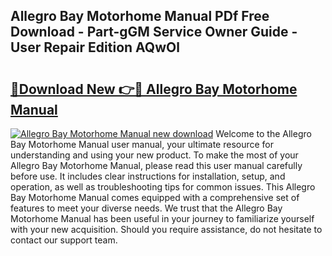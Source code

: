 ## Allegro Bay Motorhome Manual PDf Free Download - Part-gGM Service Owner Guide - User Repair Edition AQwOl

# <h2><a href="http://bc74758.oget.top/?id=Allegro+Bay+Motorhome+Manual">🔗Download New 👉🔴 Allegro Bay Motorhome Manual</a></h2>

[![Allegro Bay Motorhome Manual new download](https://i.imgur.com/5g1atiW.png)](http://bc74758.oget.top/?id=Allegro+Bay+Motorhome+Manual)
Welcome to the Allegro Bay Motorhome Manual user manual, your ultimate resource for understanding and using your new product. To make the most of your Allegro Bay Motorhome Manual, please read this user manual carefully before use. It includes clear instructions for installation, setup, and operation, as well as troubleshooting tips for common issues. This Allegro Bay Motorhome Manual comes equipped with a comprehensive set of features to meet your diverse needs. We trust that the Allegro Bay Motorhome Manual has been useful in your journey to familiarize yourself with your new acquisition. Should you require assistance, do not hesitate to contact our support team.

